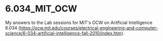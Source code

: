 # 6.034_MIT_OCW

My answers to the Lab sessions for MIT's OCW on Aritficial Intelligence 6.034 
(https://ocw.mit.edu/courses/electrical-engineering-and-computer-science/6-034-artificial-intelligence-fall-2010/index.htm). 
